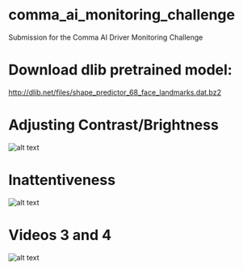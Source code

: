 # comma_ai_monitoring_challenge
Submission for the Comma AI Driver Monitoring Challenge

# Download dlib pretrained model:
http://dlib.net/files/shape_predictor_68_face_landmarks.dat.bz2

# Adjusting Contrast/Brightness
![alt text](https://raw.githubusercontent.com/seccode/DroneMapping/master/group_1.png)

# Inattentiveness
![alt text](https://raw.githubusercontent.com/seccode/DroneMapping/master/group_2.png)

# Videos 3 and 4
![alt text](https://raw.githubusercontent.com/seccode/DroneMapping/master/group_3.png)







#

